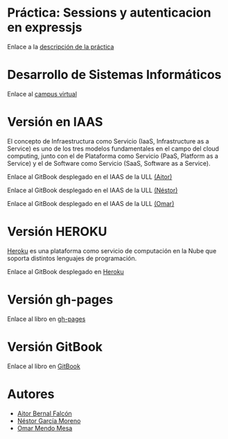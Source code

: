 # Práctica: Sessions y autenticacion en expressjs 
Enlace a la [descripción de la práctica](https://casianorodriguezleon.gitbooks.io/ull-esit-1617/content/practicas/practicasessions.html)

# Desarrollo de Sistemas Informáticos
Enlace al [campus virtual](https://campusvirtual.ull.es/1617/course/view.php?id=1136)

# Versión en IAAS
El concepto de Infraestructura como Servicio (IaaS, Infrastructure as a Service) es uno de los tres modelos fundamentales en el campo del cloud computing, junto con el de Plataforma como Servicio (PaaS, Platform as a Service) y el de Software como Servicio (SaaS, Software as a Service).

Enlace al GitBook desplegado en el IAAS de la ULL [(Aitor)](http://10.6.128.132:8088/login)

Enlace al GitBook desplegado en el IAAS de la ULL [(Néstor)](http://10.6.128.125:8086/login)

Enlace al GitBook desplegado en el IAAS de la ULL [(Omar)](TODO)

# Versión HEROKU
[Heroku](https://devcenter.heroku.com/categories/learning) es una plataforma como servicio de computación en la Nube que soporta distintos lenguajes de programación.

Enlace al GitBook desplegado en [Heroku](https://dsipractica5.herokuapp.com/login)


# Versión gh-pages

Enlace al libro en [gh-pages](https://ull-esit-dsi-1617.github.io/estudiar-cookies-y-sessions-en-expressjs-aitor-nestor-omar-35l2v2/)

# Versión GitBook

Enlace al libro en [GitBook](https://ozzrocker95.gitbooks.io/sessions-y-autenticacion-en-expressjs-aitor-nesto/content/)

# Autores
* [Aitor Bernal Falcón](https://chinegua.github.io/)
* [Néstor García Moreno](https://nestor-gm.github.io/)
* [Omar Mendo Mesa](https://ozzrocker95.github.io/)
